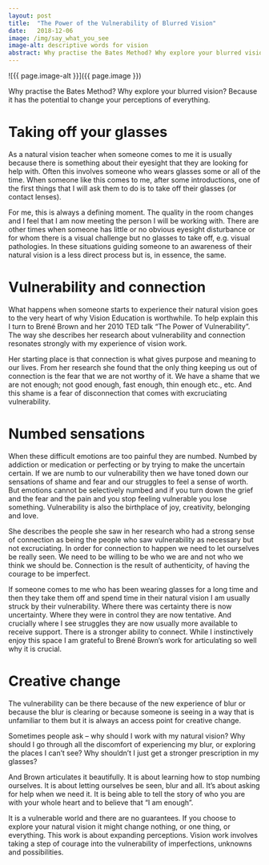 ```yaml
---
layout: post
title:  "The Power of the Vulnerability of Blurred Vision"
date:   2018-12-06
image: /img/say_what_you_see
image-alt: descriptive words for vision
abstract: Why practise the Bates Method? Why explore your blurred vision? Because it has the potential to change your perceptions of everything.
---
```

![{{ page.image-alt }}]({{ page.image }})

Why practise the Bates Method? Why explore your blurred vision? Because it has the potential to change your perceptions of everything.
 
# Taking off your glasses

As a natural vision teacher when someone comes to me it is usually because there is something about their eyesight that they are looking for help with. Often this involves someone who wears glasses some or all of the time. When someone like this comes to me, after some introductions, one of the first things that I will ask them to do is to take off their glasses (or contact lenses).

For me, this is always a defining moment. The quality in the room changes and I feel that I am now meeting the person I will be working with. There are other times when someone has little or no obvious eyesight disturbance or for whom there is a visual challenge but no glasses to take off, e.g. visual pathologies. In these situations guiding someone to an awareness of their natural vision is a less direct process but is, in essence, the same.

# Vulnerability and connection

What happens when someone starts to experience their natural vision goes to the very heart of why Vision Education is worthwhile. To help explain this I turn to Brené Brown and her 2010 TED talk “The Power of Vulnerability”. The way she describes her research about vulnerability and connection resonates strongly with my experience of vision work.

Her starting place is that connection is what gives purpose and meaning to our lives. From her research she found that the only thing keeping us out of connection is the fear that we are not worthy of it. We have a shame that we are not enough; not good enough, fast enough, thin enough etc., etc. And this shame is a fear of disconnection that comes with excruciating vulnerability.
 
# Numbed sensations

When these difficult emotions are too painful they are numbed. Numbed by addiction or medication or perfecting or by trying to make the uncertain certain. If we are numb to our vulnerability then we have toned down our sensations of shame and fear and our struggles to feel a sense of worth. But emotions cannot be selectively numbed and if you turn down the grief and the fear and the pain and you stop feeling vulnerable you lose something. Vulnerability is also the birthplace of joy, creativity, belonging and love.

She describes the people she saw in her research who had a strong sense of connection as being the people who saw vulnerability as necessary but not excruciating. In order for connection to happen we need to let ourselves be really seen. We need to be willing to be who we are and not who we think we should be. Connection is the result of authenticity, of having the courage to be imperfect.

If someone comes to me who has been wearing glasses for a long time and then they take them off and spend time in their natural vision I am usually struck by their vulnerability. Where there was certainty there is now uncertainty. Where they were in control they are now tentative. And crucially where I see struggles they are now usually more available to receive support. There is a stronger ability to connect. While I instinctively enjoy this space I am grateful to Brené Brown’s work for articulating so well why it is crucial.

# Creative change

The vulnerability can be there because of the new experience of blur or because the blur is clearing or because someone is seeing in a way that is unfamiliar to them but it is always an access point for creative change.

Sometimes people ask – why should I work with my natural vision? Why should I go through all the discomfort of experiencing my blur, or exploring the places I can’t see? Why shouldn’t I just get a stronger prescription in my glasses?

And Brown articulates it beautifully. It is about learning how to stop numbing ourselves. It is about letting ourselves be seen, blur and all. It’s about asking for help when we need it. It is being able to tell the story of who you are with your whole heart and to believe that “I am enough”.

It is a vulnerable world and there are no guarantees. If you choose to explore your natural vision it might change nothing, or one thing, or everything. This work is about expanding perceptions. Vision work involves taking a step of courage into the vulnerability of imperfections, unknowns and possibilities.

